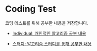 # Coding Test

코딩 테스트를 위해 공부한 내용을 저장합니다.

- [Individual: 개인적인 알고리즘 공부 내용](./Individual)

- [스터디: 알고리즘 스터디를 통해 공부한 내용](./Study%20Group)

   
